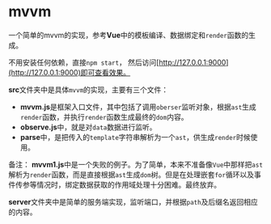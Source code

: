 # mvvm

一个简单的mvvm的实现，参考**Vue**中的模板编译、数据绑定和`render`函数的生成。

不用安装任何依赖，直接`npm start`， 然后访问[http://127.0.0.1:9000](http://127.0.0.1:9000)即可查看效果。

**src**文件夹中是具体`mvvm`的实现，主要有三个文件：

* **mvvm.js**是框架入口文件，其中包括了调用`oberser`监听对象，根据`ast`生成`render`函数，并执行`render`函数生成最终的`dom`内容。
*  **observe.js**中，就是对`data`数据进行监听。
*  **parse**中，是把传入的`template`字符串解析为一个`ast`，供生成`render`时候使用。

备注： **mvvm1.js**中是一个失败的例子。为了简单，本来不准备像`Vue`中那样把`ast`解析为`render`函数，而是直接根据`ast`生成`dom`树。但是在处理嵌套`for`循环以及事件传参等情况时，绑定数据获取的作用域处理十分困难。最终放弃。

**server**文件夹中是简单的服务端实现，监听端口，并根据`path`及后缀名返回相应的内容。